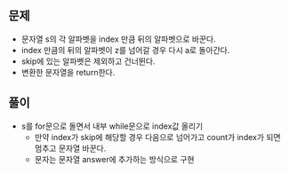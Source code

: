 ## 문제
- 문자열 s의 각 알파벳을 index 만큼 뒤의 알파벳으로 바꾼다.
- index 만큼의 뒤의 알파벳이 z를 넘어갈 경우 다시 a로 돌아간다.
- skip에 있는 알파벳은 제외하고 건너뛴다.
- 변환한 문자열을 return한다.

## 풀이
- s를 for문으로 돌면서 내부 while문으로 index값 올리기
  - 만약 index가 skip에 해당할 경우 다음으로 넘어가고 count가 index가 되면 멈추고 문자열 바꾼다.
  - 문자는 문자열 answer에 추가하는 방식으로 구현
  
